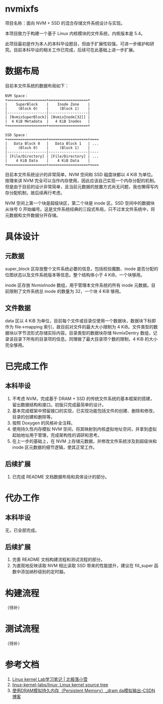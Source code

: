 # nvmixfs

项目名称：面向 NVM + SSD 的混合存储文件系统设计与实现。

本项目致力于构建一个基于 Linux 内核模块的文件系统，内核版本是 5.4。

此项目最初是作为本人的本科毕设题目，但由于扩展性较强，可进一步维护和研究。目前本科毕设的相关工作已完成，后续可在此基础上进一步扩展。

# 数据布局

目前本文件系统的数据布局如下：

```plaintext
NVM Space：
+==================+==================+
|    SuperBlock    |    Inode Zone    |
|     (Block 0)    |     (Block 1)    |
|------------------|------------------|
| [NvmixSuperBlock]| [NvmixInode[32]] |
|  4 KiB Metadata  |   4 KiB Inodes   |
+==================+==================+

SSD Space：
+==================+==================+====
|   Data Block 0   |   Data Block 1   | ...
|     (Block 0)    |     (Block 1)    |
|------------------|------------------|----
| [File/Directory] | [File/Directory] | ...
|    4 KiB Data    |    4 KiB Data    |
+==================+==================+====
```

目前本文件系统设计的非常简单，NVM 空间和 SSD 磁盘块都以 4 KiB 为单位。按理来讲 NVM 完全可以当作内存使用，因此应该自己实现一个内存分配的机制。但是由于目前的设计非常简单，且当前元数据的放置方式尚无问题，我也懒得写内存分配机制，故后续再行考虑。

NVM 空间上第一个块是超级块区，第二个块是 inode 区。SSD 空间中的数据块从块号 0 开始编号。这是文件系统经典的三段式布局，只不过本文件系统中，将元数据和文件数据分开存储。

# 具体设计

## 元数据

super_block 区存放整个文件系统必要的信息，包括校验魔数、inode 是否分配的位图状态以及文件系统版本等信息。整个结构体小于 4 KiB，一个块够用。

inode 区存放 NvmixInode 数组，用于管理本文件系统的所有 inode 元数据。目前限制了文件系统总 inode 的数量为 32，一个块 4 KiB 够用。

## 文件数据

data 区以 4 KiB 为单位，目前每个文件或目录仅使用一个数据块，数据块下标即作为 file->mapping 索引，故目前对文件的最大大小限制为 4 KiB。文件类型的数据块以字节流形式存储实际内容。目录类型的数据块存储 NvmixDentry 数组，记录该目录下所有的目录项的信息。同理做了最大目录项个数的限制，4 KiB 的大小完全够用。

# 已完成工作

## 本科毕设

1. 不考虑 NVM，完成基于 DRAM + SSD 的传统文件系统的基本框架的搭建，留出数据结构和接口。初版只完成最简单的设计。
2. 基本完成框架中预留接口的实现，已实现功能包括文件的创建、删除和修改，目录的创建和删除等。
3. 按照 Doxygen 的风格补全注释。
4. 使用持久性内存模拟 NVM 空间，将其映射到内核虚拟地址空间，并拿到虚拟起始地址用于管理，完成架构性的调研和思考。
5. 在上一步的基础上，在 NVM 上存储元数据，并修改文件系统涉及到超级块和 inode 区元数据的细节逻辑，使其正常工作。

## 后续扩展

1. 已完成 README 文档数据布局和具体设计的部分。

# 代办工作

## 本科毕设

无，已全部完成。

## 后续扩展

1. 完善 README 文档构建流程和测试流程的部分。
2. 为直观地反映读取 NVM 相比读取 SSD 带来的性能提升，建议在 fill_super 函数中添加纳秒级别的定时器。

# 构建流程

（待补）

# 测试流程

（待补）

# 参考文档

1. [Linux kernel Lab学习笔记 | 北极落小雪](https://hanqi-blogs.cn/2024/linux%20kernel%20lab%20--%20Notes/)
2. [linux-kernel-labs/linux: Linux kernel source tree](https://github.com/linux-kernel-labs/linux/)
3. [使用DRAM模拟持久内存（Persistent Memory）_dram da模拟输出-CSDN博客](https://blog.csdn.net/qq_43845988/article/details/127018049)

